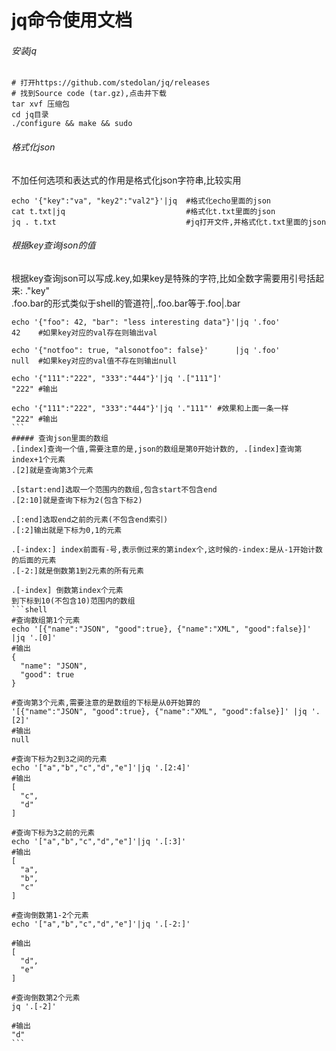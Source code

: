 # jq命令使用文档

###### 安装jq
```shell
# 打开https://github.com/stedolan/jq/releases
# 找到Source code (tar.gz),点击并下载
tar xvf 压缩包
cd jq目录
./configure && make && sudo
```

###### 格式化json
不加任何选项和表达式的作用是格式化json字符串,比较实用  
```shell
echo '{"key":"va", "key2":"val2"}'|jq  #格式化echo里面的json
cat t.txt|jq                           #格式化t.txt里面的json
jq . t.txt                             #jq打开文件,并格式化t.txt里面的json
```

###### 根据key查询json的值
根据key查询json可以写成.key,如果key是特殊的字符,比如全数字需要用引号括起来: ."key"  
.foo.bar的形式类似于shell的管道符|,.foo.bar等于.foo|.bar  
````shell
echo '{"foo": 42, "bar": "less interesting data"}'|jq '.foo'
42    #如果key对应的val存在则输出val

echo '{"notfoo": true, "alsonotfoo": false}'      |jq '.foo'
null  #如果key对应的val值不存在则输出null

echo '{"111":"222", "333":"444"}'|jq '.["111"]'
"222" #输出

echo '{"111":"222", "333":"444"}'|jq '."111"' #效果和上面一条一样
"222" #输出
```
##### 查询json里面的数组
.[index]查询一个值,需要注意的是,json的数组是第0开始计数的, .[index]查询第index+1个元素  
.[2]就是查询第3个元素  

.[start:end]选取一个范围内的数组,包含start不包含end  
.[2:10]就是查询下标为2(包含下标2)  

.[:end]选取end之前的元素(不包含end索引)
.[:2]输出就是下标为0,1的元素

.[-index:] index前面有-号,表示倒过来的第index个,这时候的-index:是从-1开始计数的后面的元素
.[-2:]就是倒数第1到2元素的所有元素

.[-index] 倒数第index个元素
到下标到10(不包含10)范围内的数组  
```shell
#查询数组第1个元素
echo '[{"name":"JSON", "good":true}, {"name":"XML", "good":false}]' |jq '.[0]'
#输出
{
  "name": "JSON",
  "good": true
}

#查询第3个元素,需要注意的是数组的下标是从0开始算的
'[{"name":"JSON", "good":true}, {"name":"XML", "good":false}]' |jq '.[2]'
#输出
null

#查询下标为2到3之间的元素
echo '["a","b","c","d","e"]'|jq '.[2:4]'
#输出
[
  "c",
  "d"
]

#查询下标为3之前的元素
echo '["a","b","c","d","e"]'|jq '.[:3]'
#输出
[
  "a",
  "b",
  "c"
]

#查询倒数第1-2个元素
echo '["a","b","c","d","e"]'|jq '.[-2:]'

#输出
[
  "d",
  "e"
]

#查询倒数第2个元素
jq '.[-2]'

#输出
"d"
```
